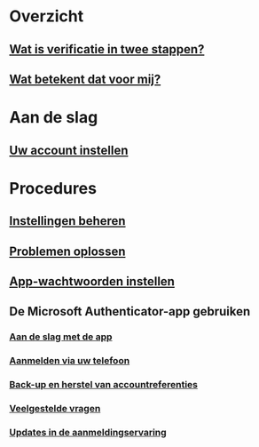 # Overzicht
## [Wat is verificatie in twee stappen?](multi-factor-authentication-end-user.md)
## [Wat betekent dat voor mij?](multi-factor-authentication-end-user-signin.md)

# Aan de slag
## [Uw account instellen](multi-factor-authentication-end-user-first-time.md)

# Procedures
## [Instellingen beheren](multi-factor-authentication-end-user-manage-settings.md)
## [Problemen oplossen](multi-factor-authentication-end-user-troubleshoot.md)
## [App-wachtwoorden instellen](multi-factor-authentication-end-user-app-passwords.md)
## De Microsoft Authenticator-app gebruiken
### [Aan de slag met de app](microsoft-authenticator-app-how-to.md)
### [Aanmelden via uw telefoon](microsoft-authenticator-app-phone-signin-faq.md)
### [Back-up en herstel van accountreferenties](microsoft-authenticator-app-backup-and-recovery.md)
### [Veelgestelde vragen](microsoft-authenticator-app-faq.md)
### [Updates in de aanmeldingservaring](sign-in-experience-updates.md)